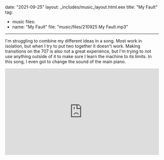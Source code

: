 date: "2021-09-25"
layout: _includes/music_layout.html.eex
title: "My Fault"
tag:
  - music
files:
  - name: "My Fault"
    file: "music/files/210925 My Fault.mp3"
---

I'm struggling to combine my different ideas in a song. Most work in isolation, but when I try to put two together it doesn't work. Making transitions on the 707 is also not a great experience, but I'm trying to not use anything outside of it to make sure I learn the machine to its limits. In this song, I even got to change the sound of the main piano.

<div class="mt-4" style="position:relative;padding-top:56.25%;">
  <iframe style="position:absolute;top:0;left:0;width:100%;height:100%;" src="https://www.youtube.com/embed/KohaXaWs1gs" title="YouTube video player" frameborder="0" allow="accelerometer; autoplay; clipboard-write; encrypted-media; gyroscope; picture-in-picture" allowfullscreen></iframe>
</div>
